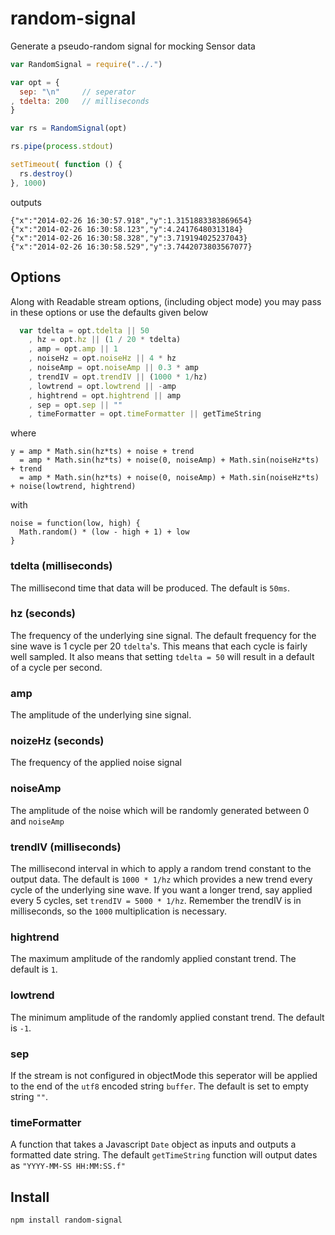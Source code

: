 random-signal
=============

Generate a pseudo-random signal for mocking Sensor data

``` javascript
var RandomSignal = require("../.")

var opt = {
  sep: "\n"     // seperator
, tdelta: 200   // milliseconds
}

var rs = RandomSignal(opt)

rs.pipe(process.stdout)

setTimeout( function () {
  rs.destroy()
}, 1000)

```
outputs

```shell
{"x":"2014-02-26 16:30:57.918","y":1.3151883383869654}
{"x":"2014-02-26 16:30:58.123","y":4.24176480313184}
{"x":"2014-02-26 16:30:58.328","y":3.719194025237043}
{"x":"2014-02-26 16:30:58.529","y":3.7442073803567077}
```

## Options
Along with Readable stream options, (including object mode) you may pass in these options or use the defaults given below


```javascript
  var tdelta = opt.tdelta || 50
    , hz = opt.hz || (1 / 20 * tdelta)
    , amp = opt.amp || 1
    , noiseHz = opt.noiseHz || 4 * hz
    , noiseAmp = opt.noiseAmp || 0.3 * amp
    , trendIV = opt.trendIV || (1000 * 1/hz)
    , lowtrend = opt.lowtrend || -amp
    , hightrend = opt.hightrend || amp
    , sep = opt.sep || ""
    , timeFormatter = opt.timeFormatter || getTimeString
```

where
```
y = amp * Math.sin(hz*ts) + noise + trend
  = amp * Math.sin(hz*ts) + noise(0, noiseAmp) + Math.sin(noiseHz*ts) + trend
  = amp * Math.sin(hz*ts) + noise(0, noiseAmp) + Math.sin(noiseHz*ts) + noise(lowtrend, hightrend)
```

with
```
noise = function(low, high) {
  Math.random() * (low - high + 1) + low
}

```


### tdelta (milliseconds)
The millisecond time that data will be produced. The default is `50ms`.

### hz (seconds)
The frequency of the underlying sine signal. The default frequency for the sine wave is 1 cycle per 20 `tdelta`'s. This means that each cycle is fairly well sampled. It also means that setting `tdelta = 50` will result in a default of a cycle per second.

### amp
The amplitude of the underlying sine signal.

### noizeHz (seconds)
The frequency of the applied noise signal

### noiseAmp
The amplitude of the noise which will be randomly generated between 0 and `noiseAmp`

### trendIV (milliseconds)
The millisecond interval in which to apply a random trend constant to the output data. The default is `1000 * 1/hz` which provides a new trend every cycle of the underlying sine wave. If you want a longer trend, say applied every 5 cycles, set `trendIV = 5000 * 1/hz`. Remember the trendIV is in milliseconds, so the `1000` multiplication is necessary.

### hightrend
The maximum amplitude of the randomly applied constant trend. The default is `1`.

### lowtrend
The minimum amplitude of the randomly applied constant trend. The default is `-1`.

### sep
If the stream is not configured in objectMode this seperator will be applied to the end of the `utf8` encoded string `buffer`. The default is set to empty string `""`.

### timeFormatter
A function that takes a Javascript `Date` object as inputs and outputs a formatted date string. The default `getTimeString` function will output dates as `"YYYY-MM-SS HH:MM:SS.f"`


## Install
```bash
npm install random-signal
```
